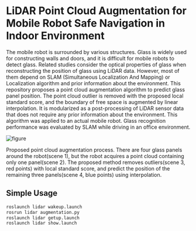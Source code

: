 # LiDAR Point Cloud Augmentation for Mobile Robot Safe Navigation in Indoor Environment
The mobile robot is surrounded by various structures. Glass is widely used for constructing walls and doors, and it is difficult for mobile robots to detect glass. Related studies consider the optical properties of glass when reconstructing the position of glass using LiDAR data. However, most of them depend on SLAM (Simultaneous Localization And Mapping) or Localization algorithm and prior information about the environment. This repository proposes a point cloud augmentation algorithm to predict glass panel position. The point cloud outlier is removed with the proposed local standard score, and the boundary of free space is augmented by linear interpolation. It is modularized as a post-processing of LiDAR sensor data that does not require any prior information about the environment. This algorithm was applied to an actual mobile robot. Glass recognition performance was evaluated by SLAM while driving in an office environment.

![figure](https://user-images.githubusercontent.com/16618451/149051384-883fc50d-90f4-449d-b2c4-84825df73845.png)

Proposed point cloud augmentation process. There are four glass panels around the robot(scene 1), but the robot acquires a point cloud containing only one panel(scene 2). The proposed method removes outliers(scene 3, red points) with local standard score, and predict the position of the remaining three panels(scene 4, blue points) using interpolation.


## Simple Usage
``` bash
roslaunch lidar wakeup.launch
rosrun lidar augmentation.py
roslaunch lidar getup.launch
roslaunch lidar show.launch
```
